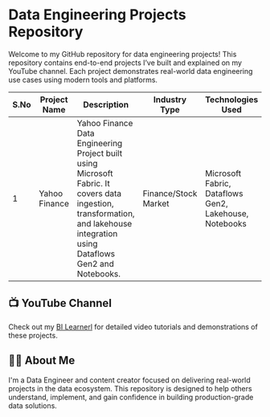 # Data Engineering Projects Repository

Welcome to my GitHub repository for data engineering projects! This repository contains end-to-end projects I’ve built and explained on my YouTube channel. Each project demonstrates real-world data engineering use cases using modern tools and platforms.

| S.No | Project Name     | Description                                                                 | Industry Type     | Technologies Used                             | Level     | Repository Link                |
|------|------------------|-----------------------------------------------------------------------------|-------------------|-----------------------------------------------|-----------|-------------------------------|
| 1    | Yahoo Finance    | Yahoo Finance Data Engineering Project built using Microsoft Fabric. It covers data ingestion, transformation, and lakehouse integration using Dataflows Gen2 and Notebooks. | Finance/Stock Market | Microsoft Fabric, Dataflows Gen2, Lakehouse, Notebooks | Intermediate | [View Repo](link-to-project-1) |

## 📺 YouTube Channel

Check out my [BI Learnerl](https://www.youtube.com/@bilearner) for detailed video tutorials and demonstrations of these projects.

## 🙋‍♂️ About Me

I'm a Data Engineer and content creator focused on delivering real-world projects in the data ecosystem. This repository is designed to help others understand, implement, and gain confidence in building production-grade data solutions.
